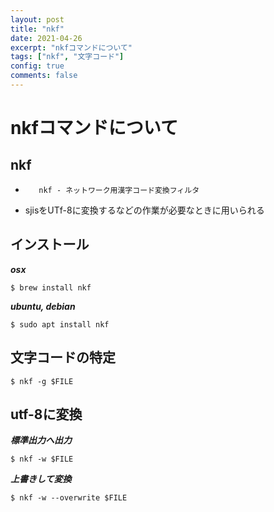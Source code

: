 ```yaml
---
layout: post
title: "nkf"
date: 2021-04-26
excerpt: "nkfコマンドについて"
tags: ["nkf", "文字コード"]
config: true
comments: false
---
```


# nkfコマンドについて

## nkf
 -        nkf - ネットワーク用漢字コード変換フィルタ
 - sjisをUTf-8に変換するなどの作業が必要なときに用いられる

## インストール

***osx***
```console
$ brew install nkf
```

***ubuntu, debian***
```console
$ sudo apt install nkf
```

## 文字コードの特定

```console
$ nkf -g $FILE
```

## utf-8に変換

***標準出力へ出力***
```console
$ nkf -w $FILE
```

***上書きして変換***
```console
$ nkf -w --overwrite $FILE
```

